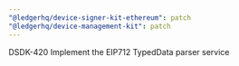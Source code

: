 ```yaml
---
"@ledgerhq/device-signer-kit-ethereum": patch
"@ledgerhq/device-management-kit": patch
---
```


DSDK-420 Implement the EIP712 TypedData parser service
